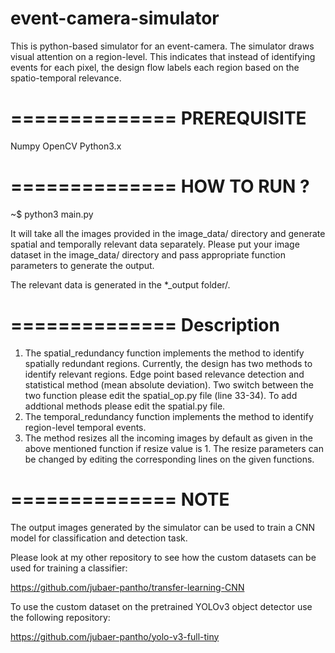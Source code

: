 # event-camera-simulator

This is python-based simulator for an event-camera. The simulator draws visual attention on a region-level. This indicates that instead of identifying events for each pixel, the design flow labels each region based on the spatio-temporal relevance.  



==============
PREREQUISITE
==============
Numpy
OpenCV
Python3.x


==============
HOW TO RUN ?
==============

~$ python3 main.py

It will take all the images provided in the image_data/ directory and generate spatial and temporally relevant data separately. Please put your image dataset in the image_data/ directory and pass appropriate function parameters to generate the output.

The relevant data is generated in the *_output folder/. 

==============
Description
==============

1. The spatial_redundancy function implements the method to identify spatially redundant regions. Currently, the design has two methods to identify relevant regions. Edge point based relevance detection and statistical method (mean absolute deviation). Two switch between the two function please edit the spatial_op.py file (line 33-34). To add addtional methods please edit the spatial.py file.
2. The temporal_redundancy function implements the method to identify region-level temporal events.
3. The method resizes all the incoming images by default as given in the above mentioned function if resize value is 1. The resize parameters can be changed by editing the corresponding lines on the given functions.


==============
NOTE
==============
The output images generated by the simulator can be used to train a CNN model for classification and detection task.

Please look at my other repository to see how the custom datasets can be used for training a classifier:

https://github.com/jubaer-pantho/transfer-learning-CNN

To use the custom dataset on the pretrained YOLOv3 object detector use the following repository:

https://github.com/jubaer-pantho/yolo-v3-full-tiny




